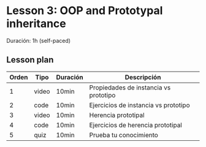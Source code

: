 # Lesson 3: OOP and Prototypal inheritance

Duración: 1h (self-paced)

## Lesson plan

| Orden |  Tipo      | Duración | Descripción
|-------|------------|----------|------------
|   1   | video      |   10min  | Propiedades de instancia vs prototipo
|   2   | code       |   10min  | Ejercicios de instancia vs prototipo
|   3   | video      |   10min  | Herencia prototipal
|   4   | code       |   10min  | Ejercicios de herencia prototipal
|   5   | quiz       |   10min  | Prueba tu conocimiento
